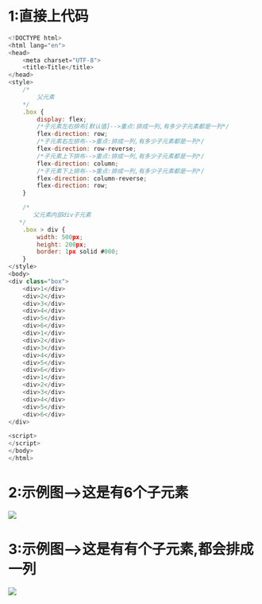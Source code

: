 # 1:直接上代码

```javascript
<!DOCTYPE html>
<html lang="en">
<head>
    <meta charset="UTF-8">
    <title>Title</title>
</head>
<style>
    /*
        父元素
    */
    .box {
        display: flex;
        /*子元素左右排布[默认值]-->重点:排成一列,有多少子元素都是一列*/
        flex-direction: row;
        /*子元素右左排布-->重点:排成一列,有多少子元素都是一列*/
        flex-direction: row-reverse;
        /*子元素上下排布-->重点:排成一列,有多少子元素都是一列*/
        flex-direction: column;
        /*子元素下上排布-->重点:排成一列,有多少子元素都是一列*/
        flex-direction: column-reverse;
        flex-direction: row;
    }

    /*
       父元素内部div子元素
   */
    .box > div {
        width: 500px;
        height: 200px;
        border: 1px solid #000;
    }
</style>
<body>
<div class="box">
    <div>1</div>
    <div>2</div>
    <div>3</div>
    <div>4</div>
    <div>5</div>
    <div>6</div>
    <div>1</div>
    <div>2</div>
    <div>3</div>
    <div>4</div>
    <div>5</div>
    <div>6</div>
    <div>1</div>
    <div>2</div>
    <div>3</div>
    <div>4</div>
    <div>5</div>
    <div>6</div>
</div>

<script>
</script>
</body>
</html>
```

# 2:示例图-->这是有6个子元素

![](https://ae01.alicdn.com/kf/H6d04ee3afe71458d87d9406f6d931c63V.jpg)

# 3:示例图-->这是有有个子元素,都会排成一列

![](https://ae01.alicdn.com/kf/H2fd8c121efc74efc9875dab6fd0948453.jpg)
